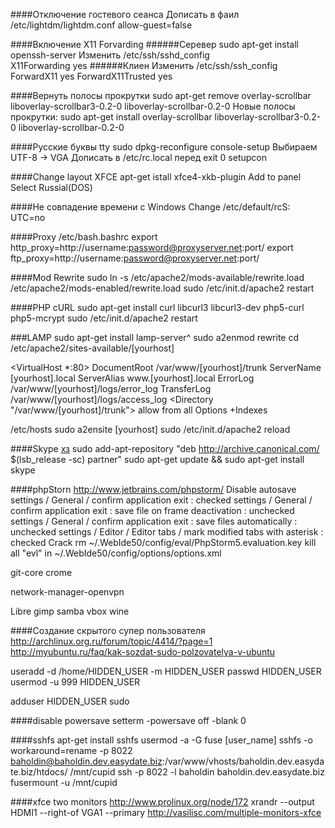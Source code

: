 ####Отключение гостевого сеанса
Дописать в фаил /etc/lightdm/lightdm.conf
	allow-guest=false

####Включение X11 Forvarding
######Серевер
	sudo apt-get install openssh-server
Изменить /etc/ssh/sshd_config   
	X11Forwarding yes
######Клиен
Изменить /etc/ssh/ssh_config   
	ForwardX11 yes
	ForwardX11Trusted yes


####Вернуть полосы прокрутки
sudo apt-get remove overlay-scrollbar liboverlay-scrollbar3-0.2-0 liboverlay-scrollbar-0.2-0
	Новые полосы прокрутки: 
sudo apt-get install overlay-scrollbar liboverlay-scrollbar3-0.2-0 liboverlay-scrollbar-0.2-0

####Русские буквы tty
sudo dpkg-reconfigure console-setup
Выбираем UTF-8 -> VGA
Дописать в /etc/rc.local перед exit 0
setupcon

####Change layout XFCE
apt-get istall xfce4-xkb-plugin
Add to panel
Select Russial(DOS)

####Не совпадение времени с Windows
Change /etc/default/rcS:
UTC=no

####Proxy
/etc/bash.bashrc
export http_proxy=http://username:password@proxyserver.net:port/
export ftp_proxy=http://username:password@proxyserver.net:port/

####Mod Rewrite
sudo ln -s /etc/apache2/mods-available/rewrite.load /etc/apache2/mods-enabled/rewrite.load
sudo /etc/init.d/apache2 restart

####PHP cURL
sudo apt-get install curl libcurl3 libcurl3-dev php5-curl php5-mcrypt
sudo /etc/init.d/apache2 restart

###LAMP
sudo apt-get install lamp-server^
sudo a2enmod rewrite
cd /etc/apache2/sites-available/[yourhost]

<VirtualHost *:80>
	DocumentRoot /var/www/[yourhost]/trunk
	ServerName [yourhost].local
	ServerAlias www.[yourhost].local
	ErrorLog /var/www/[yourhost]/logs/error_log
	TransferLog /var/www/[yourhost]/logs/access_log
	<Directory "/var/www/[yourhost]/trunk">
		allow from all 
		Options +Indexes
	</Directory>
</VirtualHost>

/etc/hosts
sudo a2ensite [yourhost]
sudo /etc/init.d/apache2 reload



####Skype
[хз](https://help.ubuntu.com/community/Skype)
sudo add-apt-repository "deb http://archive.canonical.com/ $(lsb_release -sc) partner"
sudo apt-get update && sudo apt-get install skype

####phpStorn
http://www.jetbrains.com/phpstorm/
Disable autosave
settings / General / confirm application exit : checked
settings / General / confirm application exit : save file on frame deactivation : unchecked
settings / General / confirm application exit : save files automatically : unchecked
settings / Editor / Editor tabs / mark modified tabs with asterisk : checked
Crack
rm ~/.WebIde50/config/eval/PhpStorm5.evaluation.key
kill all "evl" in ~/.WebIde50/config/options/options.xml <property name="evlsprt3.5" value="13" />



git-core
crome


network-manager-openvpn

Libre
gimp
samba
vbox
wine



####Создание скрытого супер пользователя
http://archlinux.org.ru/forum/topic/4414/?page=1
http://myubuntu.ru/faq/kak-sozdat-sudo-polzovatelya-v-ubuntu

useradd -d /home/HIDDEN_USER -m HIDDEN_USER
passwd HIDDEN_USER
usermod -u 999 HIDDEN_USER

adduser HIDDEN_USER sudo

####disable powersave
setterm -powersave off -blank 0


####sshfs
apt-get install sshfs
usermod -a -G fuse [user_name]
sshfs -o workaround=rename -p 8022 baholdin@baholdin.dev.easydate.biz:/var/www/vhosts/baholdin.dev.easydate.biz/htdocs/ /mnt/cupid
ssh -p 8022 -l baholdin baholdin.dev.easydate.biz
fusermount -u /mnt/cupid

####xfce two monitors
http://www.prolinux.org/node/172
xrandr --output HDMI1 --right-of VGA1 --primary
http://vasilisc.com/multiple-monitors-xfce

